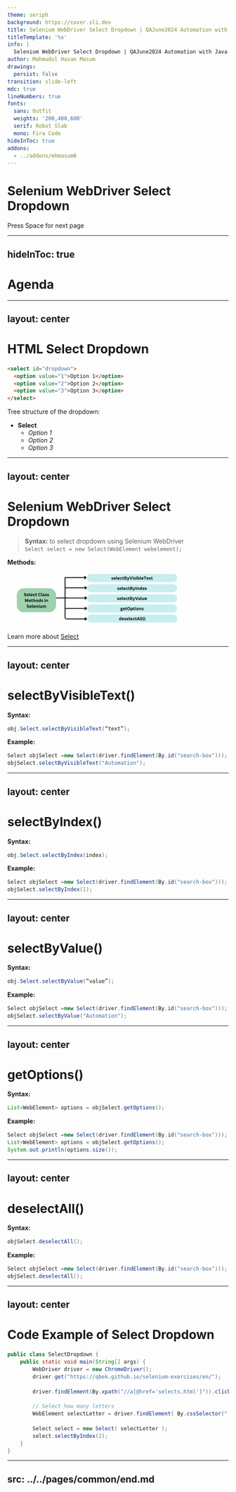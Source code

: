 ```yaml
---
theme: seriph
background: https://cover.sli.dev
title: Selenium WebDriver Select Dropdown | QAJune2024 Automation with Java
titleTemplate: '%s'
info: |
  Selenium WebDriver Select Dropdown | QAJune2024 Automation with Java
author: Mahmudul Hasan Masum
drawings:
  persist: false
transition: slide-left
mdc: true
lineNumbers: true
fonts:
  sans: Outfit
  weights: '200,400,600'
  serif: Robot Slab
  mono: Fira Code
hideInToc: true
addons:
  - ../addons/mhmasum0
---
```


# Selenium WebDriver Select Dropdown

<div class="pt-12">
  <span @click="$slidev.nav.next" class="px-2 py-1 rounded cursor-pointer" hover="bg-white bg-opacity-10">
    Press Space for next page <carbon:arrow-right class="inline"/>
  </span>
</div>

<div class="abs-br m-6 flex gap-2">
  <a href="https://github.com/mhmasum0/qa-june-2024-automation-with-java-slides" target="_blank" alt="GitHub" title="Open in GitHub"
    class="text-xl slidev-icon-btn opacity-50 !border-none !hover:text-white">
    <carbon-logo-github />
  </a>
</div>

<!--
The last comment block of each slide will be treated as slide notes. It will be visible and editable in Presenter Mode along with the slide. [Read more in the docs](https://sli.dev/guide/syntax.html#notes)
-->

---
hideInToc: true
---

# Agenda
<Toc />

---
layout: center
---

# HTML Select Dropdown

```html
<select id="dropdown">
  <option value="1">Option 1</option>
  <option value="2">Option 2</option>
  <option value="3">Option 3</option>
</select>
```

Tree structure of the dropdown:

- **Select**
  - _Option 1_
  - _Option 2_
  - _Option 3_

---
layout: center
---

# Selenium WebDriver Select Dropdown

> **Syntax:** to select dropdown using Selenium WebDriver <br> `Select select = new Select(WebElement webelement);`

 **Methods:**

<img width="400" src="./images/select.png">


Learn more about [Select](https://toolsqa.com/selenium-webdriver/dropdown-in-selenium/)

---
layout: center
---

# selectByVisibleText()

<B>Syntax:</B>

```java
obj.Select.selectByVisibleText(“text”);
```

<B>Example:</B>

```java
Select objSelect =new Select(driver.findElement(By.id("search-box")));
objSelect.selectByVisibleText("Automation");
```

---
layout: center
---

# selectByIndex()

<B>Syntax:</B>

```java
obj.Select.selectByIndex(index);
```

<B>Example:</B>

```java
Select objSelect =new Select(driver.findElement(By.id("search-box")));
objSelect.selectByIndex(1);
```

---
layout: center
---

# selectByValue()

<B>Syntax:</B>

```java
obj.Select.selectByValue(“value”);
```

<B>Example:</B>

```java
Select objSelect =new Select(driver.findElement(By.id("search-box")));
objSelect.selectByValue("Automation");
```

---
layout: center
---

# getOptions()

<B>Syntax:</B>

```java
List<WebElement> options = objSelect.getOptions();
```

<B>Example:</B>

```java
Select objSelect =new Select(driver.findElement(By.id("search-box")));
List<WebElement> options = objSelect.getOptions();
System.out.println(options.size());
```

---
layout: center
---

# deselectAll()

<B>Syntax:</B>

```java
objSelect.deselectAll();
```

<B>Example:</B>

```java
Select objSelect =new Select(driver.findElement(By.id("search-box")));
objSelect.deselectAll();
```

---
layout: center
---

# Code Example of Select Dropdown

```java
public class SelectDropdown {
    public static void main(String[] args) {
        WebDriver driver = new ChromeDriver();
        driver.get("https://qbek.github.io/selenium-exercises/en/");

        driver.findElement(By.xpath("//a[@href='selects.html']")).click();

        // Select how many letters
        WebElement selectLetter = driver.findElement( By.cssSelector(".custom-select.mb-3") );

        Select select = new Select( selectLetter );
        select.selectByIndex(2);
    }
}
```


---
src: ../../pages/common/end.md
---